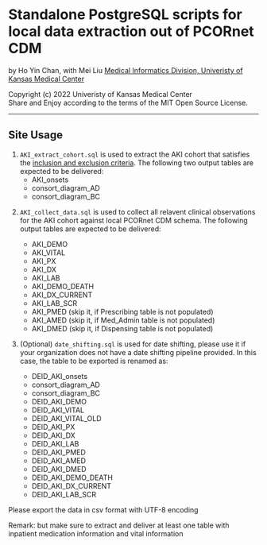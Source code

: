 Standalone PostgreSQL scripts for local data extraction out of PCORnet CDM
====================================================================

by Ho Yin Chan, with Mei Liu
[Medical Informatics Division, Univeristy of Kansas Medical Center][MI]

[MI]: http://informatics.kumc.edu/

Copyright (c) 2022 Univeristy of Kansas Medical Center  
Share and Enjoy according to the terms of the MIT Open Source License.

***

## Site Usage 

1. `AKI_extract_cohort.sql` is used to extract the AKI cohort that satisfies the [inclusion and exclusion criteria]. The following two output tables are expected to be delivered:      
      * AKI_onsets
      * consort_diagram_AD
      * consort_diagram_BC

[inclusion and exclusion criteria]: https://github.com/kumc-bmi/AKI_CDM/blob/master/report/AKI_CDM_EXT_VALID_p1_QA.Rmd


2. `AKI_collect_data.sql` is used to collect all relavent clinical observations for the AKI cohort against local PCORnet CDM schema. The following output tables are expected to be delivered:       
      * AKI_DEMO
      * AKI_VITAL
      * AKI_PX
      * AKI_DX
      * AKI_LAB
      * AKI_DEMO_DEATH
      * AKI_DX_CURRENT
      * AKI_LAB_SCR 	  
      * AKI_PMED (skip it, if Prescribing table is not populated)
      * AKI_AMED (skip it, if Med_Admin table is not populated)
      * AKI_DMED (skip it, if Dispensing table is not populated)

3. (Optional) `date_shifting.sql` is used for date shifting, please use it if your organization does not have a date shifting pipeline provided. In this case, the table to be exported is renamed as:
      * DEID_AKI_onsets
      * consort_diagram_AD
      * consort_diagram_BC
      * DEID_AKI_DEMO
      * DEID_AKI_VITAL
      * DEID_AKI_VITAL_OLD 
      * DEID_AKI_PX
      * DEID_AKI_DX
      * DEID_AKI_LAB
      * DEID_AKI_PMED 
      * DEID_AKI_AMED
      * DEID_AKI_DMED
      * DEID_AKI_DEMO_DEATH
      * DEID_AKI_DX_CURRENT
      * DEID_AKI_LAB_SCR 

Please export the data in csv format with UTF-8 encoding

Remark: but make sure to extract and deliver at least one table with inpatient medication information and vital information